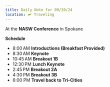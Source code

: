 ```yaml
---
title: Daily Note for 09/20/24
location: 🛩️ Traveling
---
```

At the **NASW Conference** in Spokane

**Schedule**

- 8:00 AM **Introductions (Breakfast Provided)**
- 8:30 AM **Keynote**
- 10:45 AM **Breakout 1B**
- 12:30 PM **Lunch Keynote**
- 2:45 PM **Breakout 2A**
- 4:30 PM **Breakout 3B**
- 6:00 PM **Travel back to Tri-Cities**
